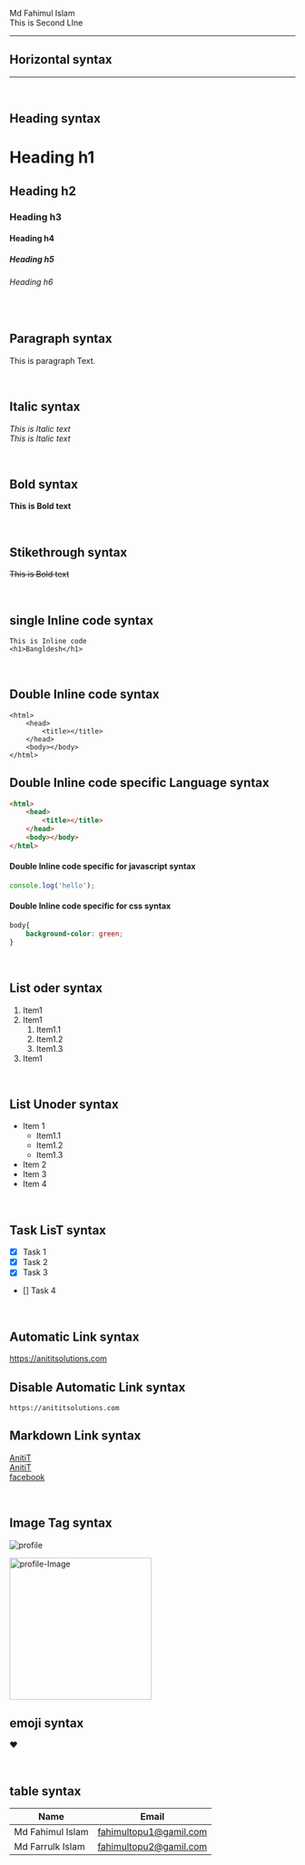<!--markdown Code--->
Md Fahimul Islam  
This is Second LIne
<!--For the second line use double  spaace-->


<!--For the horizontal rule  line use HTML Code <hr/>-->
<hr />
<!--For the horizontal rule  line use three hypane (---) for markdown syntax-->



## Horizontal syntax


---

<br />

## Heading syntax

# Heading h1
## Heading h2
### Heading h3
#### Heading h4
##### Heading h5
###### Heading h6
<br />

## Paragraph syntax

<p>This is paragraph Text.</p>

<br />

## Italic syntax

<i>This is Italic text</i>  
_This is Italic text_  

<br />

## Bold syntax

__This is Bold text__ 

<br />

## Stikethrough syntax

~~This is Bold text~~ 


<br />

## single Inline code  syntax
`This is Inline code`  
`<h1>Bangldesh</h1>`


<br />

## Double Inline code  syntax

```
<html>
    <head>
        <title></title>
    </head>
    <body></body>
</html>
```

## Double Inline code specific Language syntax

```html
<html>
    <head>
        <title></title>
    </head>
    <body></body>
</html>
```
#### Double Inline code specific for javascript syntax
```javascript
console.log('hello');
```
#### Double Inline code specific for css syntax

```css
body{
    background-color: green;
}
```

<br />

## List oder  syntax

1. Item1
2. Item1
   1. Item1.1
   1. Item1.2
   1. Item1.3
3. Item1

<br />

## List Unoder  syntax
- Item 1
    - Item1.1
    - Item1.2
    - Item1.3
- Item 2
- Item 3
- Item 4

<br />

## Task LisT  syntax
- [X] Task 1
- [X] Task 2
- [X] Task 3
- [] Task 4

<br />

## Automatic Link  syntax

https://anititsolutions.com

## Disable Automatic Link  syntax

`https://anititsolutions.com`

## Markdown Link  syntax

[AnitiT](https://anititsolutions.com)   
[AnitiT][websitelink]  
[facebook][facebooklink]

<!-- all link is here -->

[websitelink]: https://anititsolutions.com
[facebooklink]:https://www.facebook.com


<br />

## Image Tag  syntax
<!-- ![alt text](image) -->

![profile](./images/PP.JPG)

<img src="./images/PP.JPG" width="250" title='profile-Image'/>

<br />

## emoji syntax
<!-- just copy from emojipeida and paste here -->
❤️

<br />

## table syntax

| Name | Email |
|-------- | ---------|
| Md Fahimul Islam | fahimultopu1@gamil.com|
| Md Farrulk Islam | fahimultopu2@gamil.com|


